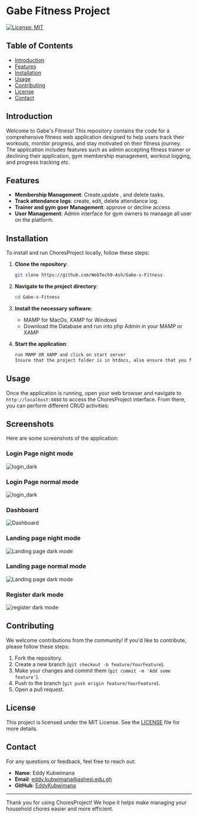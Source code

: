 # Gabe Fitness Project

[![License: MIT](https://img.shields.io/badge/License-MIT-yellow.svg)](https://opensource.org/licenses/MIT)

## Table of Contents

- [Introduction](#introduction)
- [Features](#features)
- [Installation](#installation)
- [Usage](#usage)
- [Contributing](#contributing)
- [License](#license)
- [Contact](#contact)

## Introduction

Welcome to Gabe's Fitness! This repository contains the code for a comprehensive fitness web application designed to help users track their workouts, monitor progress, and stay motivated on their fitness journey. The application includes features such as admin accepting fitness trainer or declining their application, gym membership management,  workout logging, and progress tracking etc.

## Features

- **Membership Management**: Create,update , and delete tasks.
- **Track attendance logs**: create, edit, delete attendance log.
- **Trainer and gym goer Management**: approve or decline access
- **User Management**: Admin interface for gym owners to manaage all user on the platform.

## Installation

To install and run ChoresProject locally, follow these steps:

1. **Clone the repository**:
    ```bash
    git clone https://github.com/WebTech9-Ash/Gabe-s-Fitness
    ```

2. **Navigate to the project directory**:
    ```bash
    cd Gabe-s-Fitness
    ```

3. **Install the necessary software**:
    - MAMP for MacOs, XAMP for Windows
    - Download the Database and run into php Admin in your MAMP or XAMP

4. **Start the application**:
    ```bash
    run MAMP OR XAMP and click on start server
    Insure that the project folder is in htdocs, also ensure that you find db file in the db folder and run it first in your phpMyadmin and create credential to access it by tweaking the connection file in setting folder
    ```

## Usage

Once the application is running, open your web browser and navigate to `http://localhost:8888` to access the ChoresProject interface. From there, you can perform different CRUD activities:

## Screenshots

Here are some screenshots of the application:

### Login Page night mode
![login_dark](assets/login_dark.png)

### Login Page normal mode
![login_dark](assets/login_sun.png)


### Dashboard
![Dashboard](assets/dashboard_dark.png)

### Landing page night mode
![Landing page dark mode](assets/landing_dark.png)

### Landing page normal mode
![Landing page dark mode](assets/landing_sun.png)

### Register dark mode
![register dark mode](assets/register_dark.png)


  
## Contributing

We welcome contributions from the community! If you'd like to contribute, please follow these steps:

1. Fork the repository.
2. Create a new branch (`git checkout -b feature/YourFeature`).
3. Make your changes and commit them (`git commit -m 'Add some feature'`).
4. Push to the branch (`git push origin feature/YourFeature`).
5. Open a pull request.


## License

This project is licensed under the MIT License. See the [LICENSE](LICENSE) file for more details.

## Contact

For any questions or feedback, feel free to reach out:

- **Name**: Eddy Kubwimana
- **Email**: [eddy.kubwimana@ashesi.edu.gh](mailto:eddy.kubwimana@ashesi.edu.gh)
- **GitHub**: [EddyKubwimana](https://github.com/EddyKubwimana)

---

Thank you for using ChoresProject! We hope it helps make managing your household chores easier and more efficient.
